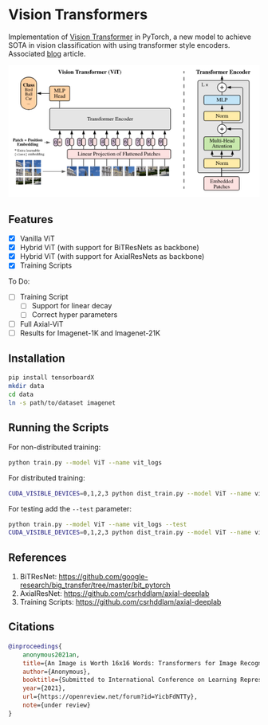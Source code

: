 # Vision Transformers

Implementation of [Vision Transformer](https://openreview.net/forum?id=YicbFdNTTy) in PyTorch, a new model to achieve SOTA in vision classification with using transformer style encoders. Associated [blog](https://abhaygupta.dev/blog/vision-transformer) article.

![ViT](./static/model.png)

## Features

- [x] Vanilla ViT
- [x] Hybrid ViT (with support for BiTResNets as backbone)
- [x] Hybrid ViT (with support for AxialResNets as backbone)
- [x] Training Scripts

To Do:

- [ ] Training Script
  - [ ] Support for linear decay
  - [ ] Correct hyper parameters
- [ ] Full Axial-ViT
- [ ] Results for Imagenet-1K and Imagenet-21K

## Installation

```bash
pip install tensorboardX
mkdir data
cd data
ln -s path/to/dataset imagenet
```

## Running the Scripts

For non-distributed training:

```bash
python train.py --model ViT --name vit_logs
```

For distributed training:

```bash
CUDA_VISIBLE_DEVICES=0,1,2,3 python dist_train.py --model ViT --name vit_dist_logs
```

For testing add the `--test` parameter:

```bash
python train.py --model ViT --name vit_logs --test
CUDA_VISIBLE_DEVICES=0,1,2,3 python dist_train.py --model ViT --name vit_dist_logs --test
```

## References

1. BiTResNet: https://github.com/google-research/big_transfer/tree/master/bit_pytorch
2. AxialResNet: https://github.com/csrhddlam/axial-deeplab
3. Training Scripts: https://github.com/csrhddlam/axial-deeplab

## Citations

```BibTeX
@inproceedings{
    anonymous2021an,
    title={An Image is Worth 16x16 Words: Transformers for Image Recognition at Scale},
    author={Anonymous},
    booktitle={Submitted to International Conference on Learning Representations},
    year={2021},
    url={https://openreview.net/forum?id=YicbFdNTTy},
    note={under review}
}
```
